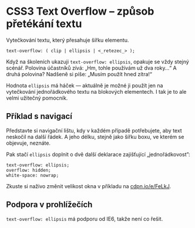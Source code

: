 
CSS3 Text Overflow – způsob přetékání textu
===========================================

Vytečkování textu, který přesahuje šířku elementu.

	text-overflow: ( clip | ellipsis | <_retezec_> );

Když na školeních ukazuji `text-overflow: ellipsis`, opakuje se vždy stejný scénář. Polovina účastníků zívá: „Hm, tohle používám už dva roky…“ A druhá polovina? Nadšeně si píše: „Musím použít hned zítra!“

Hodnota `ellipsis` má háček — aktuálně je možné ji použít jen na vytečkování jednořádkového textu na blokových elementech. I tak je to ale velmi užitečný pomocník.

Příklad s navigací
--------

Představte si navigační lištu, kdy v každém případě potřebujete, aby text neskočil na další řádek. A jeho délku, stejně jako šířku boxu, ve kterém se objevuje, neznáte.

Pak stačí `ellipsis` doplnit o dvě další deklarace zajišťující „jednořádkovost”:

	text-overflow: ellipsis;
	overflow: hidden;
	white-space: nowrap;

Zkuste si naživo změnit velikost okna v příkladu na [cdpn.io/e/FeLkJ](http://cdpn.io/e/FeLkJ).


Podpora v prohlížečích
----------------------

`text-overflow: ellipsis` má podporu od IE6, takže není co řešit.

